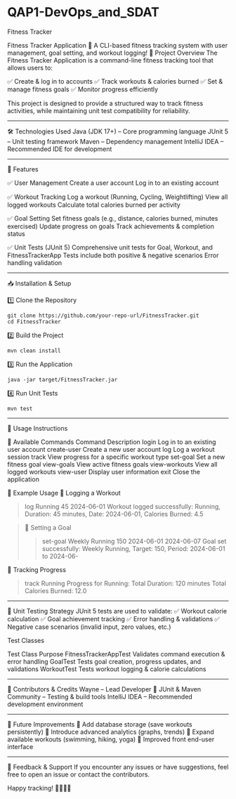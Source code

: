 # QAP1-DevOps_and_SDAT
Fitness Tracker

Fitness Tracker Application 🚀
A CLI-based fitness tracking system with user management, goal setting, and workout logging!
📌 Project Overview
The Fitness Tracker Application is a command-line fitness tracking tool that allows users to:

✅ Create & log in to accounts
✅ Track workouts & calories burned
✅ Set & manage fitness goals
✅ Monitor progress efficiently

This project is designed to provide a structured way to track fitness activities, while maintaining unit test compatibility for reliability.

-------------------------------------------------------------------------------
🛠 Technologies Used
Java (JDK 17+) – Core programming language
JUnit 5 – Unit testing framework
Maven – Dependency management
IntelliJ IDEA – Recommended IDE for development

-------------------------------------------------------------------------------
🚀 Features

✅ User Management
Create a user account
Log in to an existing account

✅ Workout Tracking
Log a workout (Running, Cycling, Weightlifting)
View all logged workouts
Calculate total calories burned per activity

✅ Goal Setting
Set fitness goals (e.g., distance, calories burned, minutes exercised)
Update progress on goals
Track achievements & completion status

✅ Unit Tests (JUnit 5)
Comprehensive unit tests for Goal, Workout, and FitnessTrackerApp
Tests include both positive & negative scenarios
Error handling validation

-------------------------------------------------------------------------------

📥 Installation & Setup

1️⃣ Clone the Repository

    git clone https://github.com/your-repo-url/FitnessTracker.git
    cd FitnessTracker

2️⃣ Build the Project

    mvn clean install

3️⃣ Run the Application

    java -jar target/FitnessTracker.jar

4️⃣ Run Unit Tests

    mvn test

-------------------------------------------------------------------------------

📝 Usage Instructions

🔹 Available Commands
Command	                                                    Description
login	                                      Log in to an existing user account
create-user	                                Create a new user account
log	                                        Log a workout session
track	                                      View progress for a specific workout type
set-goal	                                  Set a new fitness goal
view-goals	                                View active fitness goals
view-workouts	                              View all logged workouts
view-user	                                  Display user information
exit	                                      Close the application

🔹 Example Usage
🔸 Logging a Workout
> log Running 45 2024-06-01
Workout logged successfully: Running, Duration: 45 minutes, Date: 2024-06-01, Calories Burned: 4.5

> 🔸 Setting a Goal
> > set-goal Weekly Running 150 2024-06-01 2024-06-07
Goal set successfully: Weekly Running, Target: 150, Period: 2024-06-01 to 2024-06-

🔸 Tracking Progress
> track Running
Progress for Running:
Total Duration: 120 minutes
Total Calories Burned: 12.0
>
-------------------------------------------------------------------------------


📌 Unit Testing Strategy
JUnit 5 tests are used to validate: ✅ Workout calorie calculation ✅ Goal achievement tracking ✅ Error handling & validations ✅ Negative case scenarios (invalid input, zero values, etc.)

Test Classes

Test Class	                                   Purpose
FitnessTrackerAppTest	                        Validates command execution & error handling
GoalTest	                                    Tests goal creation, progress updates, and validations
WorkoutTest	                                  Tests workout logging & calorie calculations

-------------------------------------------------------------------------------
🔗 Contributors & Credits
Wayne – Lead Developer 🚀
JUnit & Maven Community – Testing & build tools
IntelliJ IDEA – Recommended development environment

-------------------------------------------------------------------------------

🔧 Future Improvements
🔹 Add database storage (save workouts persistently) 
🔹 Introduce advanced analytics (graphs, trends) 
🔹 Expand available workouts (swimming, hiking, yoga)
🔹 Improved front end-user interface


-------------------------------------------------------------------------------
📩 Feedback & Support
If you encounter any issues or have suggestions, feel free to open an issue or contact the contributors.

Happy tracking! 🏋️‍♂️🎯🚀




